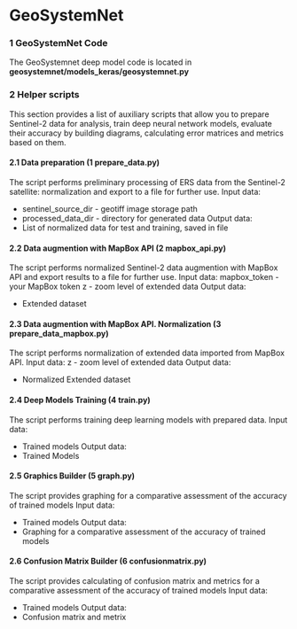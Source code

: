# GeoSystemNet

### 1 GeoSystemNet Code
The GeoSystemnet deep model code is located in **geosystemnet/models_keras/geosystemnet.py**

### 2 Helper scripts
This section provides a list of auxiliary scripts that allow you to prepare Sentinel-2 data for analysis, train deep neural network models, evaluate their accuracy by building diagrams, calculating error matrices and metrics based on them.

#### 2.1 Data preparation (1 prepare_data.py)
The script performs preliminary processing of ERS data from the Sentinel-2 satellite: normalization and export to a file for further use.
Input data:
* sentinel_source_dir - geotiff image storage path 
* processed_data_dir - directory for generated data
Output data:
* List of normalized data for test and training, saved in file

#### 2.2 Data augmention with MapBox API (2 mapbox_api.py)
The script performs normalized Sentinel-2 data augmention with MapBox API and export results to a file for further use.
Input data:
mapbox_token - your MapBox token
z - zoom level of extended data
Output data:
* Extended dataset

#### 2.3 Data augmention with MapBox API. Normalization (3 prepare_data_mapbox.py)
The script performs normalization of extended data imported from MapBox API.
Input data:
z - zoom level of extended data
Output data:
* Normalized Extended dataset

#### 2.4 Deep Models Training (4 train.py)
The script performs training deep learning models with prepared data.
Input data:
* Trained models
Output data:
* Trained Models

#### 2.5 Graphics Builder (5 graph.py)
The script provides graphing for a comparative assessment of the accuracy of trained models
Input data:
* Trained models
Output data:
* Graphing for a comparative assessment of the accuracy of trained models

#### 2.6 Confusion Matrix Builder (6 confusionmatrix.py)
The script provides calculating of confusion matrix and metrics for a comparative assessment of the accuracy of trained models
Input data:
* Trained models
Output data:
* Confusion matrix and metrix
